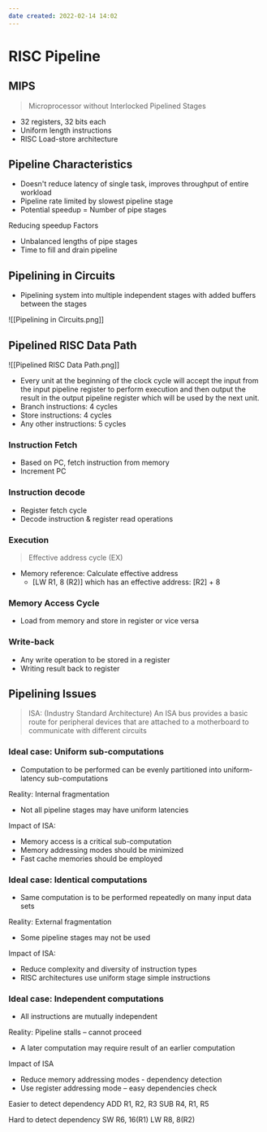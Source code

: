 ```yaml
---
date created: 2022-02-14 14:02
---
```


# RISC Pipeline

## MIPS

> Microprocessor without Interlocked Pipelined Stages

- 32 registers, 32 bits each
- Uniform length instructions
- RISC Load-store architecture

## Pipeline Characteristics

- Doesn't reduce latency of single task, improves throughput of entire workload
- Pipeline rate limited by slowest pipeline stage
- Potential speedup = Number of pipe stages

Reducing speedup Factors

- Unbalanced lengths of pipe stages
- Time to fill and drain pipeline

## Pipelining in Circuits

- Pipelining system into multiple independent stages with added buffers between the stages

![[Pipelining in Circuits.png]]

## Pipelined RISC Data Path

![[Pipelined RISC Data Path.png]]

- Every unit at the beginning of the clock cycle will accept the input from the input pipeline register to perform execution and then output the result in the output pipeline register which will be used by the next unit.
- Branch instructions: 4 cycles
- Store instructions: 4 cycles
- Any other instructions: 5 cycles

### Instruction Fetch

- Based on PC, fetch instruction from memory
- Increment PC

### Instruction decode

- Register fetch cycle
- Decode instruction & register read operations

### Execution

> Effective address cycle (EX)

- Memory reference: Calculate effective address
  - [LW R1, 8 (R2)] which has an effective address: [R2] + 8

### Memory Access Cycle

- Load from memory and store in register or vice versa

### Write-back

- Any write operation to be stored in a register
- Writing result back to register

## Pipelining Issues

> ISA: (Industry Standard Architecture) An ISA bus provides a basic route for peripheral devices that are attached to a motherboard to communicate with different circuits

### Ideal case: Uniform sub-computations

- Computation to be performed can be evenly partitioned into uniform-latency sub-computations

Reality: Internal fragmentation

- Not all pipeline stages may have uniform latencies

Impact of ISA:

- Memory access is a critical sub-computation
- Memory addressing modes should be minimized
- Fast cache memories should be employed

### Ideal case: Identical computations

- Same computation is to be performed repeatedly on many input data sets

Reality: External fragmentation

- Some pipeline stages may not be used

Impact of ISA:

- Reduce complexity and diversity of instruction types
- RISC architectures use uniform stage simple instructions

### Ideal case: Independent computations

- All instructions are mutually independent

Reality: Pipeline stalls – cannot proceed

- A later computation may require result of an earlier computation

Impact of ISA

- Reduce memory addressing modes - dependency detection
- Use register addressing mode – easy dependencies check

Easier to detect dependency
ADD R1, R2, R3
SUB R4, R1, R5

Hard to detect dependency
SW R6, 16(R1)
LW R8, 8(R2)
